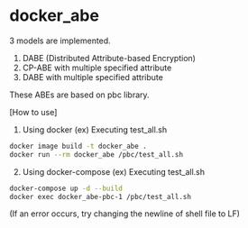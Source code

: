 # docker_abe

3 models are implemented.

1. DABE (Distributed Attribute-based Encryption)
2. CP-ABE with multiple specified attribute
3. DABE with multiple specified attribute 

These ABEs are based on pbc library.


[How to use]

1. Using docker (ex) Executing test_all.sh
```bash
docker image build -t docker_abe .
docker run --rm docker_abe /pbc/test_all.sh
```

2. Using docker-compose (ex) Executing test_all.sh
```bash
docker-compose up -d --build
docker exec docker_abe-pbc-1 /pbc/test_all.sh
```
(If an error occurs, try changing the newline of shell file to LF)
